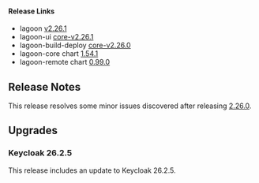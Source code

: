 #### Release Links
* lagoon [v2.26.1](https://github.com/uselagoon/lagoon/releases/tag/v2.26.1)
* lagoon-ui [core-v2.26.1](https://github.com/uselagoon/lagoon-ui/releases/tag/core-v2.26.1)
* lagoon-build-deploy [core-v2.26.0](https://github.com/uselagoon/build-deploy-tool/releases/tag/core-v2.26.0)
* lagoon-core chart [1.54.1](https://github.com/uselagoon/lagoon-charts/releases/tag/lagoon-core-1.54.1)
* lagoon-remote chart [0.99.0](https://github.com/uselagoon/lagoon-charts/releases/tag/lagoon-remote-0.99.0)


## Release Notes

This release resolves some minor issues discovered after releasing [2.26.0](./2.26.0.md).

## Upgrades

### Keycloak 26.2.5
This release includes an update to Keycloak 26.2.5.

